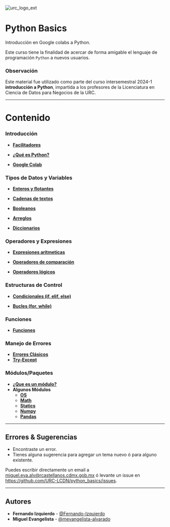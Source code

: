![urc_logo_ext](https://github.com/URC-LCDN/calculo_con_python/assets/28746720/776b5280-352f-42af-b356-16b02c5e21fc)

# Python Basics
Introducción en Google colabs a Python.

Este curso tiene la finalidad de acercar de forma amigable el lenguaje de programación `Python` a nuevos usuarios. 

### Observación 
Este material fue utilizado como parte del curso intersemestral 2024-1 __introducción a Python__, impartida a los profesores de la Licenciatura en Ciencia de Datos para Negocios de la URC. 
___

# Contenido

### Introducción 
 
 * **[Facilitadores]()**
   
 * **[¿Qué es Python?](https://github.com/URC-LCDN/python_basics/blob/main/Introduccion_Python.ipynb)**
   
 * **[Google Colab]()**  

### Tipos de Datos y Variables
 * **[Enteros y flotantes]()**  

 * **[Cadenas de textos]()**  

 * **[Booleanos]()**  

 * **[Arreglos]()**  

 * **[Diccionarios]()**  

### Operadores y Expresiones

 * **[Expresiones aritmeticas]()**  

 * **[Operadores de comparación]()**  

 * **[Operadores lógicos]()**  
 
### Estructuras de Control

* **[Condicionales (if, elif, else)]()**  

* **[Bucles (for, while)]()**  

### Funciones
 * **[Funciones]()**  

### Manejo de Errores 

 * **[Errores Clásicos]()**  
 * **[Try-Except]()**

### Módulos/Paquetes

 * **[¿Que es un módulo?]()**  
 * **Algunos Módulos** 
     * **[OS]()**  
     * **[Math]()**  
     * **[Statics]()**  
     * **[Numpy]()**  
     * **[Pandas]()**  

___

## Errores & Sugerencias
 * Encontraste un error.
 * Tienes alguna sugerencia para agregar un tema nuevo ó para alguno existente.

Puedes escribir directamente un email a [miguel.eva.alv@rcastellanos.cdmx.gob.mx](mailto:miguel.eva.alv@rcastellanos.cdmx.gob.mx) ó levante un issue en https://github.com/URC-LCDN/python_basics/issues.
___

## Autores

 * **Fernando Izquierdo** - [@Fernando-Izquierdo](https://github.com/Fernando-Izquierdo)
 * **Miguel Evangelista** - [@mevangelista-alvarado](https://github.com/mevangelista-alvarado)
